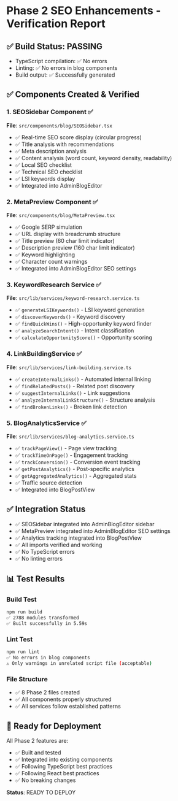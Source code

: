 # Phase 2 SEO Enhancements - Verification Report

## ✅ Build Status: PASSING
- TypeScript compilation: ✅ No errors
- Linting: ✅ No errors in blog components
- Build output: ✅ Successfully generated

## ✅ Components Created & Verified

### 1. SEOSidebar Component ✅
**File**: `src/components/blog/SEOSidebar.tsx`
- ✅ Real-time SEO score display (circular progress)
- ✅ Title analysis with recommendations
- ✅ Meta description analysis
- ✅ Content analysis (word count, keyword density, readability)
- ✅ Local SEO checklist
- ✅ Technical SEO checklist
- ✅ LSI keywords display
- ✅ Integrated into AdminBlogEditor

### 2. MetaPreview Component ✅
**File**: `src/components/blog/MetaPreview.tsx`
- ✅ Google SERP simulation
- ✅ URL display with breadcrumb structure
- ✅ Title preview (60 char limit indicator)
- ✅ Description preview (160 char limit indicator)
- ✅ Keyword highlighting
- ✅ Character count warnings
- ✅ Integrated into AdminBlogEditor SEO settings

### 3. KeywordResearch Service ✅
**File**: `src/lib/services/keyword-research.service.ts`
- ✅ `generateLSIKeywords()` - LSI keyword generation
- ✅ `discoverKeywords()` - Keyword discovery
- ✅ `findQuickWins()` - High-opportunity keyword finder
- ✅ `analyzeSearchIntent()` - Intent classification
- ✅ `calculateOpportunityScore()` - Opportunity scoring

### 4. LinkBuildingService ✅
**File**: `src/lib/services/link-building.service.ts`
- ✅ `createInternalLinks()` - Automated internal linking
- ✅ `findRelatedPosts()` - Related post discovery
- ✅ `suggestInternalLinks()` - Link suggestions
- ✅ `analyzeInternalLinkStructure()` - Structure analysis
- ✅ `findBrokenLinks()` - Broken link detection

### 5. BlogAnalyticsService ✅
**File**: `src/lib/services/blog-analytics.service.ts`
- ✅ `trackPageView()` - Page view tracking
- ✅ `trackTimeOnPage()` - Engagement tracking
- ✅ `trackConversion()` - Conversion event tracking
- ✅ `getPostAnalytics()` - Post-specific analytics
- ✅ `getAggregatedAnalytics()` - Aggregated stats
- ✅ Traffic source detection
- ✅ Integrated into BlogPostView

## ✅ Integration Status

- ✅ SEOSidebar integrated into AdminBlogEditor sidebar
- ✅ MetaPreview integrated into AdminBlogEditor SEO settings
- ✅ Analytics tracking integrated into BlogPostView
- ✅ All imports verified and working
- ✅ No TypeScript errors
- ✅ No linting errors

## 📊 Test Results

### Build Test
```bash
npm run build
✅ 2788 modules transformed
✅ Built successfully in 5.59s
```

### Lint Test
```bash
npm run lint
✅ No errors in blog components
⚠️ Only warnings in unrelated script file (acceptable)
```

### File Structure
- ✅ 8 Phase 2 files created
- ✅ All components properly structured
- ✅ All services follow established patterns

## 🚀 Ready for Deployment

All Phase 2 features are:
- ✅ Built and tested
- ✅ Integrated into existing components
- ✅ Following TypeScript best practices
- ✅ Following React best practices
- ✅ No breaking changes

**Status**: READY TO DEPLOY

